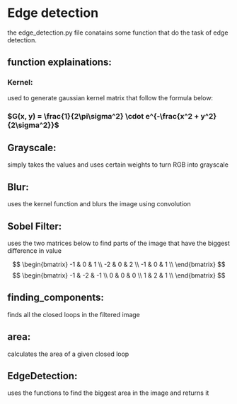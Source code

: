 # Edge detection
the edge_detection.py file conatains some function that do the task of edge detection.
## function explainations:
### Kernel:
used to generate gaussian kernel matrix that follow the formula below:
### $G(x, y) = \frac{1}{2\pi\sigma^2} \cdot e^{-\frac{x^2 + y^2}{2\sigma^2}}$

## Grayscale:
simply takes the values and uses certain weights to turn RGB into grayscale

## Blur:
uses the kernel function and blurs the image using convolution

## Sobel Filter:
uses the two matrices below to find parts of the image that have the biggest difference in value

$$ \begin{bmatrix} 
   -1 & 0 & 1 \\
   -2 & 0 & 2 \\
   -1 & 0 & 1 \\
   \end{bmatrix} $$
$$ \begin{bmatrix} 
   -1 & -2 & -1 \\
    0 & 0 & 0 \\
    1 & 2 & 1 \\
   \end{bmatrix} $$

## finding_components:
finds all the closed loops in the filtered image

## area:
calculates the area of a given closed loop

## EdgeDetection:
uses the functions to find the biggest area in the image and returns it


